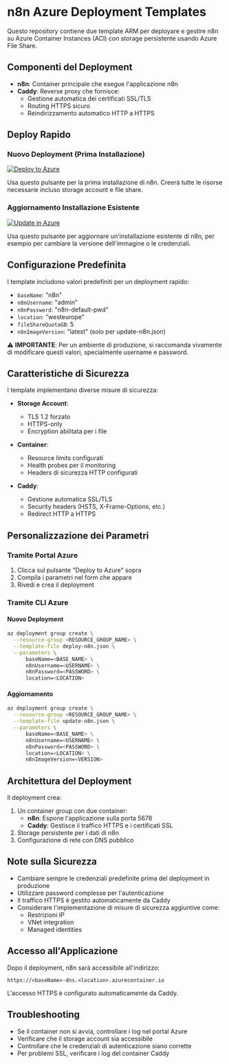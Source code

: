 # n8n Azure Deployment Templates

Questo repository contiene due template ARM per deployare e gestire n8n su Azure Container Instances (ACI) con storage persistente usando Azure File Share.

## Componenti del Deployment

- **n8n**: Container principale che esegue l'applicazione n8n
- **Caddy**: Reverse proxy che fornisce:
  - Gestione automatica dei certificati SSL/TLS
  - Routing HTTPS sicuro
  - Reindirizzamento automatico HTTP a HTTPS

## Deploy Rapido

### Nuovo Deployment (Prima Installazione)
[![Deploy to Azure](https://aka.ms/deploytoazurebutton)](https://portal.azure.com/#create/Microsoft.Template/uri/https%3A%2F%2Fraw.githubusercontent.com%2Fdanilozito%2Fn8n-azure-deploy%2Fmain%2Fdeploy-n8n.json)

Usa questo pulsante per la prima installazione di n8n. Creerà tutte le risorse necessarie incluso storage account e file share.

### Aggiornamento Installazione Esistente
[![Update in Azure](https://aka.ms/deploytoazurebutton)](https://portal.azure.com/#create/Microsoft.Template/uri/https%3A%2F%2Fraw.githubusercontent.com%2Fdanilozito%2Fn8n-azure-deploy%2Fmain%2Fupdate-n8n.json)

Usa questo pulsante per aggiornare un'installazione esistente di n8n, per esempio per cambiare la versione dell'immagine o le credenziali.

## Configurazione Predefinita

I template includono valori predefiniti per un deployment rapido:

- `baseName`: "n8n"
- `n8nUsername`: "admin"
- `n8nPassword`: "n8n-default-pwd"
- `location`: "westeurope"
- `fileShareQuotaGB`: 5
- `n8nImageVersion`: "latest" (solo per update-n8n.json)

⚠️ **IMPORTANTE**: Per un ambiente di produzione, si raccomanda vivamente di modificare questi valori, specialmente username e password.

## Caratteristiche di Sicurezza

I template implementano diverse misure di sicurezza:

- **Storage Account**:
  - TLS 1.2 forzato
  - HTTPS-only
  - Encryption abilitata per i file

- **Container**:
  - Resource limits configurati
  - Health probes per il monitoring
  - Headers di sicurezza HTTP configurati

- **Caddy**:
  - Gestione automatica SSL/TLS
  - Security headers (HSTS, X-Frame-Options, etc.)
  - Redirect HTTP a HTTPS

## Personalizzazione dei Parametri

### Tramite Portal Azure
1. Clicca sul pulsante "Deploy to Azure" sopra
2. Compila i parametri nel form che appare
3. Rivedi e crea il deployment

### Tramite CLI Azure

#### Nuovo Deployment
```bash
az deployment group create \
  --resource-group <RESOURCE_GROUP_NAME> \
  --template-file deploy-n8n.json \
  --parameters \
      baseName=<BASE_NAME> \
      n8nUsername=<USERNAME> \
      n8nPassword=<PASSWORD> \
      location=<LOCATION>
```

#### Aggiornamento
```bash
az deployment group create \
  --resource-group <RESOURCE_GROUP_NAME> \
  --template-file update-n8n.json \
  --parameters \
      baseName=<BASE_NAME> \
      n8nUsername=<USERNAME> \
      n8nPassword=<PASSWORD> \
      location=<LOCATION> \
      n8nImageVersion=<VERSION>
```

## Architettura del Deployment

Il deployment crea:
1. Un container group con due container:
   - **n8n**: Espone l'applicazione sulla porta 5678
   - **Caddy**: Gestisce il traffico HTTPS e i certificati SSL
2. Storage persistente per i dati di n8n
3. Configurazione di rete con DNS pubblico

## Note sulla Sicurezza

- Cambiare sempre le credenziali predefinite prima del deployment in produzione
- Utilizzare password complesse per l'autenticazione
- Il traffico HTTPS è gestito automaticamente da Caddy
- Considerare l'implementazione di misure di sicurezza aggiuntive come:
  - Restrizioni IP
  - VNet integration
  - Managed identities

## Accesso all'Applicazione

Dopo il deployment, n8n sarà accessibile all'indirizzo:
```
https://<baseName>-dns.<location>.azurecontainer.io
```
L'accesso HTTPS è configurato automaticamente da Caddy.

## Troubleshooting

- Se il container non si avvia, controllare i log nel portal Azure
- Verificare che il storage account sia accessibile
- Controllare che le credenziali di autenticazione siano corrette
- Per problemi SSL, verificare i log del container Caddy
